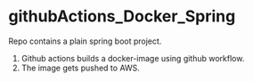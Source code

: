 # githubActions_Docker_Spring

Repo contains a plain spring boot project. 
1. Github actions builds a docker-image using github workflow.
2. The image gets pushed to AWS.

